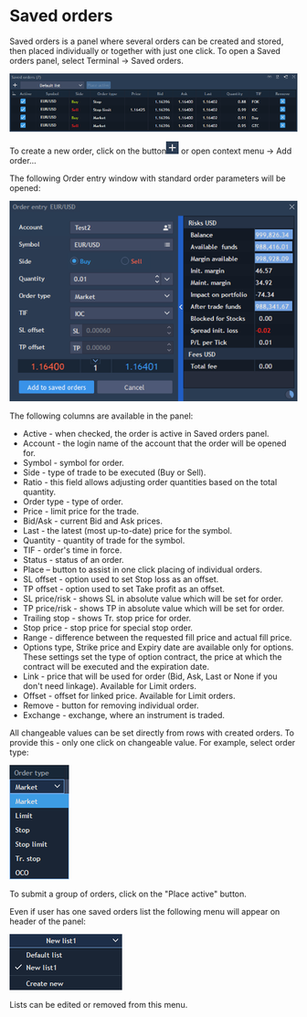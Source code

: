 # Saved orders


Saved orders is a panel where several orders can be created and stored, then placed individually or together with just one click. To open a Saved orders panel, select Terminal -&gt; Saved orders.

![](../../.gitbook/assets/4%20%2810%29.png)


To create a new order, click on the button![](../../.gitbook/assets/5%20%2822%29.png)
or open context menu -&gt; Add order…

The following Order entry window with standard order parameters will be opened:

![](../../.gitbook/assets/saved-orders.png)

The following columns are available in the panel:

* Active - when checked, the order is active in Saved orders panel.
* Account - the login name of the account that the order will be opened for.
* Symbol - symbol for order.
* Side - type of trade to be executed \(Buy or Sell\).
* Ratio - this field allows adjusting order quantities based on the total quantity.
* Order type - type of order.
* Price - limit price for the trade.
* Bid/Ask - current Bid and Ask prices.
* Last - the latest \(most up-to-date\) price for the symbol.
* Quantity - quantity of trade for the symbol.
* TIF - order's time in force.
* Status - status of an order.
* Place – button to assist in one click placing of individual orders.
* SL offset - option used to set Stop loss as an offset.
* TP offset - option used to set Take profit as an offset.
* SL price/risk - shows SL in absolute value which will be set for order.
* TP price/risk - shows TP in absolute value which will be set for order.
* Trailing stop - shows Tr. stop price for order.
* Stop price - stop price for special stop order.
* Range - difference between the requested fill price and actual fill price.
* Options type, Strike price and Expiry date are available only for options. These settings set the type of option contract, the price at which the contract will be executed and the expiration date.
* Link - price that will be used for order \(Bid, Ask, Last or None if you don't need linkage\). Available for Limit orders.
* Offset - offset for linked price. Available for Limit orders.
* Remove - button for removing individual order.
* Exchange - exchange, where an instrument is traded.

All changeable values can be set directly from rows with created orders. To provide this - only one click on changeable value. For example, select order type:

![](../../.gitbook/assets/7%20%2812%29.png)


To submit a group of orders, click on the "Place active" button.

Even if user has one saved orders list the following menu will appear on header of the panel:

![](../../.gitbook/assets/8%20%2812%29.png)


Lists can be edited or removed from this menu.

